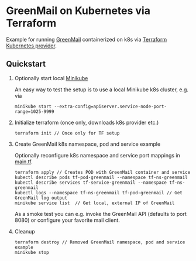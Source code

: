 # GreenMail on Kubernetes via Terraform

Example for running [GreenMail](https://greenmail-mail-test.github.io/greenmail/) containerized on k8s via
[Terraform Kubernetes provider](https://registry.terraform.io/providers/hashicorp/kubernetes/latest/docs).

## Quickstart

1. Optionally start local [Minikube](https://minikube.sigs.k8s.io/docs/)

    An easy way to test the setup is to use a local Minikube k8s cluster, e.g. via
    ```
    minikube start --extra-config=apiserver.service-node-port-range=1025-9999  
    ```
   
2. Initialize terraform (once only, downloads k8s provider etc.)
    ```
    terraform init // Once only for TF setup
    ```
   
3. Create GreenMail k8s namespace, pod and service example

    Optionally reconfigure k8s namespace and service port mappings in [main.tf](main.tf).
    
    ```
    terraform apply // Creates POD with GreenMail container and service
    kubectl describe pods tf-pod-greenmail --namespace tf-ns-greenmail
    kubectl describe services tf-service-greenmail --namespace tf-ns-greenmail
    kubectl logs --namespace tf-ns-greenmail tf-pod-greenmail // Get GreenMail log output
    minikube service list  // Get local, external IP of GreenMail
    ```
    As a smoke test you can e.g. invoke the GreenMail API (defaults to port 8080) or configure your favorite mail client.

5. Cleanup
    ```
    terraform destroy // Removed GreenMail namespace, pod and service example
    minikube stop
    ```
